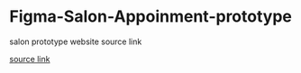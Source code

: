 # Figma-Salon-Appoinment-prototype

salon prototype website source link

[source link](https://www.figma.com/file/L1sVBSjCyWjlGISmOmSTgv/Salon-Appoints-website?node-id=0%3A1&t=2ljOmHITmWQ5sHho-1)
